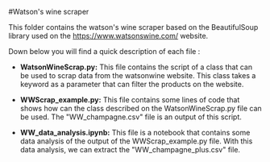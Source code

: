 #Watson's wine scraper

This folder contains the watson's wine scraper based on the BeautifulSoup library used on the https://www.watsonswine.com/ website.

Down below you will find a quick description of each file :

- **WatsonWineScrap.py:** 
	This file contains the script of a class that can be used to scrap data from the 
	watsonwine website. This class takes a keyword as a parameter that can filter
	the products on the website.

- **WWScrap_example.py:** 
	This file contains some lines of code that shows how can the class described on the 
	WatsonWineScrap.py file can be used. The "WW_champagne.csv" file is an output of this script.

- **WW_data_analysis.ipynb:**
	This file is a notebook that contains some data analysis of the output of the 
	WWScrap_example.py file. With this data analysis, we can extract the 
	"WW_champagne_plus.csv" file.
